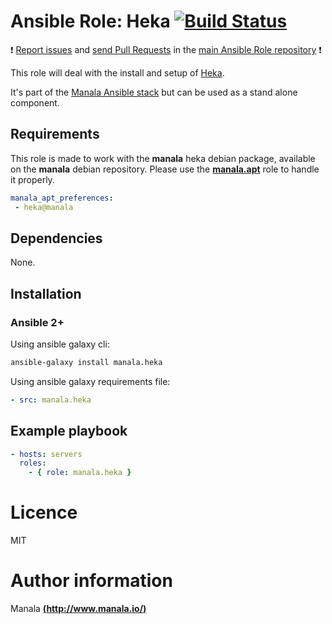 # Ansible Role: Heka [![Build Status](https://travis-ci.org/manala/ansible-role-heka.svg?branch=master)](https://travis-ci.org/manala/ansible-role-heka)

:exclamation: [Report issues](https://github.com/manala/ansible-roles/issues) and [send Pull Requests](https://github.com/manala/ansible-roles/pulls) in the [main Ansible Role repository](https://github.com/manala/ansible-roles) :exclamation:

This role will deal with the install and setup of [Heka](https://github.com/mozilla-services/heka).

It's part of the [Manala Ansible stack](http://www.manala.io) but can be used as a stand alone component.

## Requirements

This role is made to work with the __manala__ heka debian package, available on the __manala__ debian repository. Please use the [**manala.apt**](https://galaxy.ansible.com/manala/apt/) role to handle it properly.

```yaml
manala_apt_preferences:
 - heka@manala
```

## Dependencies

None.

## Installation

### Ansible 2+

Using ansible galaxy cli:

```bash
ansible-galaxy install manala.heka
```

Using ansible galaxy requirements file:

```yaml
- src: manala.heka
```

## Example playbook

```yaml
- hosts: servers
  roles:
    - { role: manala.heka }
```

# Licence

MIT

# Author information

Manala [**(http://www.manala.io/)**](http://www.manala.io)
